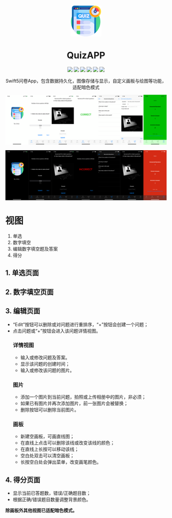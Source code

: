 <p align="center">
  <a href="https://github.com/joey66666/quizapp">
    <img src="https://raw.githubusercontent.com/joey66666/ImgHost/main/img/20201130180240.png" width="96">
  </a>
  <h1 align="center">QuizAPP</h1>
  <p align="center">
    <a href="https://github.com/joey66666/quizapp/blob/main/README_en.md"><img src="https://img.shields.io/badge/Doc-English-blue.svg?style=popout-square"></a>
    <a href="https://github.com/joey66666/quizapp"><img src="https://img.shields.io/badge/language-swift-orange?style=flat-square"></a>
    <a href="https://github.com/joey66666/quizapp"><img src="https://img.shields.io/badge/platform-iOS%20%7C%20iPad%20OS-red?style=flat-square"></a>
    <a title="Hits" target="_blank" href="https://github.com/joey66666/quizapp"><img src="https://hits.b3log.org/joey66666/quizapp.svg"></a>
<!--     <a href="http://hits.dwyl.io/joey66666/QuizAPP" alt="hit count"><img src="http://hits.dwyl.io/joey66666/QuizAPP.svg" /></a>  -->
    <a href="https://github.com/joey66666/QuizAPP/blob/main/LICENSE"><img src="https://img.shields.io/github/license/joey66666/quizapp?style=flat-square&color=ff69b4"></a>
    <a href="https://github.com/joey66666/quizapp"><img src="https://img.shields.io/github/languages/code-size/joey66666/quizapp?style=flat-square&color=blueviolet"></a>
    
  </p>
  <p align="center">
    Swift5问卷App，包含数据持久化，图像存储与显示，自定义画板与绘图等功能，适配暗色模式 <br>
  </p>
</p>

![light](https://raw.githubusercontent.com/joey66666/ImgHost/main/img/20201130180241.png)

![dark](https://raw.githubusercontent.com/joey66666/ImgHost/main/img/20201130180239.png)

# 视图
1. 单选
2. 数字填空
3. 编辑数字填空题及答案
4. 得分

## 1. 单选页面
## 2. 数字填空页面
## 3. 编辑页面
- “Edit”按钮可以删除或对问题进行重排序，“+”按钮会创建一个问题；
- 点击问题或“+”按钮会进入该问题详情视图。
  ### 详情视图
  - 输入或修改问题及答案。
  - 显示该问题的创建时间；
  - 输入或修改该问题的图片。
  ### 图片
  - 添加一个图片到当前问题，拍照或上传相册中的图片，非必须；
  - 如果已有图片并再次添加图片，前一张图片会被替换；
  - 删除按钮可以删除当前图片。
  ### 画板
  - 新建空画板，可画直线图；
  - 在直线上点击可以删除该线或改变该线的颜色；
  - 在直线上长按可以移动该线；
  - 空白处双击可以清空画板；
  - 长按空白处会弹出菜单，改变画笔颜色。
## 4. 得分页面
- 显示当前已答题数，错误/正确题目数；
- 根据正确/错误题目数量调整背景颜色。

**除画板外其他视图已适配暗色模式。**
